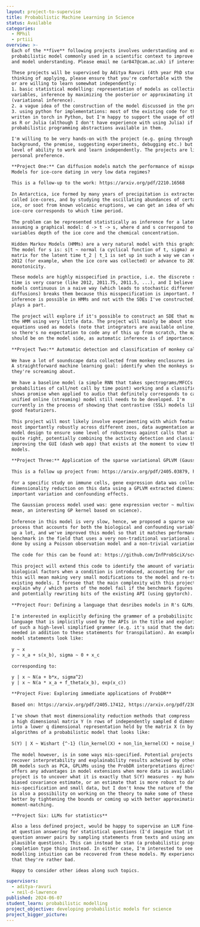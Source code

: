 ```yaml
---
layout: project-to-supervise
title: Probabilistic Machine Learning in Science
status: Available
categories:
  - MPhil
  - prtiii
overview: >-
  Each of the **five** following projects involves understanding and extending an existing
  probabilistic model commonly used in a scientific context to improve usability
  and model understanding. Please email me (ar847@cam.ac.uk) if interested.

  These projects will be supervised by Aditya Ravuri (4th year PhD student). If you're
  thinking of applying, please ensure that you're comfortable with the following
  or are willing to learn somewhat independently:
  1. basic statistical modelling: representation of models as collections of random
  variables, inference by maximizing the posterior or approximating it
  (variational inference).
  2. a vague idea of the construction of the model discussed in the project that interests you.
  3. using python for implementations: most of the existing code for these projects is
  written in torch in Python, but I'm happy to support the usage of other languages, such
  as R or Julia (although I don't have experience with using Julia) if there are good
  probabilistic programming abstractions available in them.

  I'm willing to be very hands-on with the project (e.g. going through the technical
  background, the premise, suggesting experiments, debugging etc.) but expect some
  level of ability to work and learn independently. The projects are listed in order of
  personal preference.

  **Project One:** Can diffusion models match the performance of misspecified Hidden Markov
  Models for ice-core dating in very low data regimes?
  
  This is a follow-up to the work: https://arxiv.org/pdf/2210.16568
  
  In Antarctica, ice formed by many years of precipitation is extracted as large cylinders
  called ice-cores, and by studying the oscillating abundances of certain chemicals in the
  ice, or soot from known volcanic eruptions, we can get an idea of what depth of the
  ice-core corresponds to which time period.
  
  The problem can be represented statistically as inference for a latent variable t,
  assuming a graphical model: d -> t -> s, where d and s correspond to the observed random
  variables depth of the ice core and the chemical concentration.
  
  Hidden Markov Models (HMMs) are a very natural model with this graphical structure.
  The model for s is: s|t ~ normal (a cyclical function of t, sigma) and the transition
  matrix for the latent time t_2 | t_1 is set up in such a way we can either stay in state
  2012 (for example, when the ice core was collected) or advance to 2011.9, ensuring
  monotonicity.

  These models are highly misspecified in practice, i.e. the discrete states representing
  time is very coarse (like 2012, 2011.75, 2011.5, ...), and I believe that making these
  models continuous in a naive way (which leads to stochastic differential equations SDEs /
  diffusions) breaks them because this misspecification is important. Moreover, exact
  inference is possible in HMMs and not with the SDEs I've constructed, which I think also
  plays a part.
  
  The project will explore if it's possible to construct an SDE that matches the performance of
  the HMM using very little data. The project will mainly be about stochastic differential
  equations used as models (note that integrators are available online, for example: https://github.com/google-research/torchsde
  so there's no expectation to code any of this up from scratch, the main experimentation
  should be on the model side, as automatic inference is of importance).
  
  **Project Two:** Automatic detection and classification of monkey calls from bioacoustic data
  
  We have a lot of soundscape data collected from monkey enclosures in zoos in the UK.
  A straightforward machine learning goal: identify when the monkeys scream and what
  they're screaming about.
  
  We have a baseline model (a simple RNN that takes spectrograms/MFCCs and outputs
  probabilities of call/not call by time point) working and a classification model that
  shows promise when applied to audio that definitely corresponds to calls. However, a 
  unified online (streaming) model still needs to be developed. I'm
  currently in the process of showing that contrastive (SSL) models like wav2vec are also
  good featurizers.
  
  This project will most likely involve experimenting with which featurizers work best, but
  most importantly robustly across different zoos, data augmentation and classification
  model design to ensure some level of robustness against calls that aren't identified
  quite right, potentially combining the activity detection and classification models and
  improving the GUI (dash web app) that exists at the moment to view the outputs of these
  models.
  
  **Project Three:** Application of the sparse variational GPLVM (Gaussian process latent variable model) for the analysis of single cell data and eQTLs
  
  This is a follow up project from: https://arxiv.org/pdf/2405.03879, https://arxiv.org/pdf/2209.06716
  
  For a specific study on immune cells, gene expression data was collected at scale, and a
  dimensionality reduction on this data using a GPLVM extracted dimensions of genetically
  important variation and confounding effects.
  
  The Gaussian process model used was: gene expression vector ~ multivariate_normal(a simple
  mean, an interesting GP kernel based on science).
  
  Inference in this model is very slow, hence, we proposed a sparse variational Gaussian
  process that accounts for both the biological and confounding variables that speeds it
  up a lot, and we've improved this model so that it matches performance of scVI (the
  benchmark in the field that uses a very non-traditional variational autoencoder). This was
  done by using a Poisson observation model and a non-trivial variational distribution.
  
  The code for this can be found at: https://github.com/InfProbSciX/scvi-ablation/blob/main/covid_trial.py
  
  This project will extend this code to identify the amount of variation expressed by the
  biological factors when a condition is introduced, accounting for confounders. Practically
  this will mean making very small modifications to the model and re-training some of the
  existing models. I foresee that the main complexity with this project will be trying to
  explain why / which parts of the model fail if the benchmark figures cannot be recovered,
  and potentially rewriting bits of the existing API (using gpytorch).
  
  **Project Four: Defining a language that desribes models in R's GLMs, MGCV's GAMs, Stan's BRMS, PYMC's bambi**
  
  I'm interested in explicitly defining the grammer of a probabilisitc programming
  language that is implicitly used by the APIs in the title and exploring limitations
  of such a high-level simplified grammer (e.g. it's said that the data dictionary is
  needed in addition to these statements for transpilation). An example of what some
  model statements look like:
  
  y ~ x
  y ~ x_a + s(x_b), sigma ~ 0 + x_c
  
  corresponding to:
  
  y | x ~ N(a + b*x, sigma^2)
  y | x ~ N(a * x_a + f_theta(x_b), exp(x_c))

  **Project Five: Exploring immediate applications of ProbDR**
  
  Based on: https://arxiv.org/pdf/2405.17412, https://arxiv.org/pdf/2304.07658
  
  I've shown that most dimensionality reduction methods that compress
  a high dimensional matrix Y (n rows of independently sampled d dimensional data points)
  into a lower q dimensional representation held by the matrix X (n by q) are inference
  algorithms of a probabilistic model that looks like:
  
  S(Y) | X ~ Wishart {^-1} (lin_kernel(X) + non_lin_kernel(X) + noise_kernel, nu)
  
  The model however, is in some ways mis-specified. Potential projects include trying to
  recover interpretability and explainability results acheived by other probabilistic
  DR models such as PCA, GPLVMs using the ProbDR interpretations directly and see if this
  offers any advantages in model extensions when more data is available. Another potential
  project is to uncover what it is exactly that S(Y) measures - my hunch is that this is a
  biased covariance estimate, or an estimate that is more robust to data distribution
  mis-specification and small data, but I don't know the nature of the bias exactly. There
  is also a possibility on working on the theory to make some of these interpretations
  better by tightening the bounds or coming up with better approximations by
  moment-matching.

  **Project Six: LLMs for statistics**

  Also a less defined project, would be happy to supervise an LLM fine-tuning project looking
  at question answering for statistical questions (I'd imagine that it'd be easy to get these
  question answer pairs by sampling statements from texts and using another LLM to form sets of
  plausible questions). This can instead be stan (a probabilistic programming language) code
  completion type thing instead. In either case, I'm interested to see if a level of statistical
  modelling intuition can be recovered from these models. My experience with chatgpt4 ad 3.5 is
  that they're rather bad.

  Happy to consider other ideas along such topics.

supervisors:
  - aditya-ravuri
  - neil-d-lawrence
published: 2024-06-07
student_learn: probabilistic modelling
project_objective: developing probabilistic models for science
project_bigger_picture:
---
```

